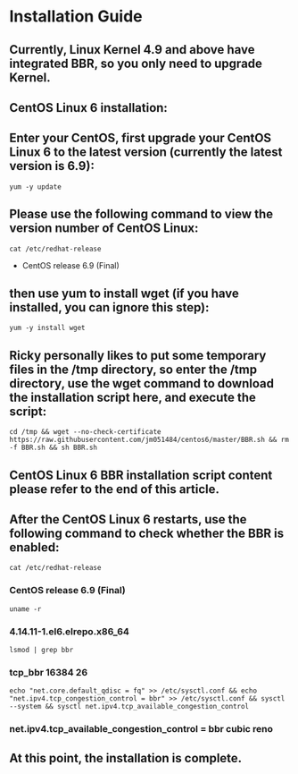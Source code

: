 # Installation Guide

## Currently, Linux Kernel 4.9 and above have integrated BBR, so you only need to upgrade Kernel.

## CentOS Linux 6 installation:

## Enter your CentOS, first upgrade your CentOS Linux 6 to the latest version (currently the latest version is 6.9):
```yum -y update```

## Please use the following command to view the version number of CentOS Linux:
```cat /etc/redhat-release```
* CentOS release 6.9 (Final)

## then use yum to install wget (if you have installed, you can ignore this step):
```yum -y install wget```

## Ricky personally likes to put some temporary files in the /tmp directory, so enter the /tmp directory, use the wget command to download the installation script here, and execute the script:
```cd /tmp && wget --no-check-certificate https://raw.githubusercontent.com/jm051484/centos6/master/BBR.sh && rm -f BBR.sh && sh BBR.sh```

## CentOS Linux 6 BBR installation script content please refer to the end of this article.

## After the CentOS Linux 6 restarts, use the following command to check whether the BBR is enabled:

```cat /etc/redhat-release```
### CentOS release 6.9 (Final)

```uname -r```
### 4.14.11-1.el6.elrepo.x86_64

```lsmod | grep bbr```
### tcp_bbr                16384  26 

```echo "net.core.default_qdisc = fq" >> /etc/sysctl.conf && echo "net.ipv4.tcp_congestion_control = bbr" >> /etc/sysctl.conf && sysctl --system && sysctl net.ipv4.tcp_available_congestion_control```
### net.ipv4.tcp_available_congestion_control = bbr cubic reno

## At this point, the installation is complete.
